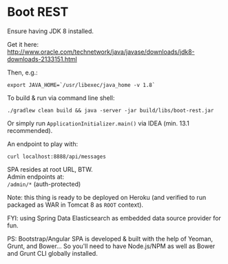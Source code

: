 Boot REST
=========

Ensure having JDK 8 installed.

Get it here:<br>
http://www.oracle.com/technetwork/java/javase/downloads/jdk8-downloads-2133151.html

Then, e.g.:

    export JAVA_HOME=`/usr/libexec/java_home -v 1.8`

To build & run via command line shell:

    ./gradlew clean build && java -server -jar build/libs/boot-rest.jar

Or simply run `ApplicationInitializer.main()` via IDEA (min. 13.1 recommended).

An endpoint to play with:

    curl localhost:8888/api/messages

SPA resides at root URL, BTW.<br>
Admin endpoints at:<br>
`/admin/*` (auth-protected)

Note: this thing is ready to be deployed on Heroku (and verified to run packaged as WAR in Tomcat 8 as `ROOT` context).

FYI: using Spring Data Elasticsearch as embedded data source provider for fun.

PS: Bootstrap/Angular SPA is developed & built with the help of Yeoman, Grunt, and Bower...
    So you'll need to have Node.js/NPM as well as Bower and Grunt CLI globally installed.
